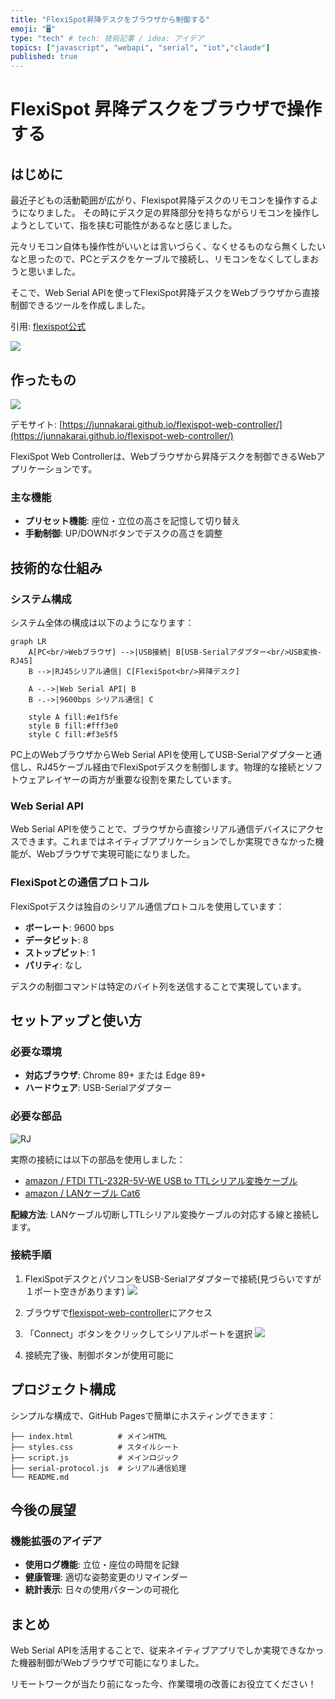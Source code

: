 ```yaml
---
title: "FlexiSpot昇降デスクをブラウザから制御する"
emoji: "🖥️"
type: "tech" # tech: 技術記事 / idea: アイデア
topics: ["javascript", "webapi", "serial", "iot","claude"]
published: true
---
```


# FlexiSpot 昇降デスクをブラウザで操作する

## はじめに

最近子どもの活動範囲が広がり、Flexispot昇降デスクのリモコンを操作するようになりました。
その時にデスク足の昇降部分を持ちながらリモコンを操作しようとしていて、指を挟む可能性があるなと感じました。

元々リモコン自体も操作性がいいとは言いづらく、なくせるものなら無くしたいなと思ったので、PCとデスクをケーブルで接続し、リモコンをなくしてしまおうと思いました。

そこで、Web Serial APIを使ってFlexiSpot昇降デスクをWebブラウザから直接制御できるツールを作成しました。

引用: [flexispot公式](https://www.flexispot.jp/spine-care-center/How-to-operate-the-controller)

![](https://s3.springbeetle.asia/asia/trantor/attachments/JP/old/media/bulkorders/5qijianshou.jpg)

## 作ったもの

![](/images/a91f03729b8319/controller.png)

デモサイト: [https://junnakarai.github.io/flexispot-web-controller/](https://junnakarai.github.io/flexispot-web-controller/)

FlexiSpot Web Controllerは、Webブラウザから昇降デスクを制御できるWebアプリケーションです。

### 主な機能

- **プリセット機能**: 座位・立位の高さを記憶して切り替え
- **手動制御**: UP/DOWNボタンでデスクの高さを調整

## 技術的な仕組み

### システム構成

システム全体の構成は以下のようになります：

```mermaid
graph LR
    A[PC<br/>Webブラウザ] -->|USB接続| B[USB-Serialアダプター<br/>USB変換-RJ45]
    B -->|RJ45シリアル通信| C[FlexiSpot<br/>昇降デスク]
    
    A -.->|Web Serial API| B
    B -.->|9600bps シリアル通信| C
    
    style A fill:#e1f5fe
    style B fill:#fff3e0
    style C fill:#f3e5f5
```

PC上のWebブラウザからWeb Serial APIを使用してUSB-Serialアダプターと通信し、RJ45ケーブル経由でFlexiSpotデスクを制御します。物理的な接続とソフトウェアレイヤーの両方が重要な役割を果たしています。

### Web Serial API

Web Serial APIを使うことで、ブラウザから直接シリアル通信デバイスにアクセスできます。これまではネイティブアプリケーションでしか実現できなかった機能が、Webブラウザで実現可能になりました。

### FlexiSpotとの通信プロトコル

FlexiSpotデスクは独自のシリアル通信プロトコルを使用しています：

- **ボーレート**: 9600 bps
- **データビット**: 8
- **ストップビット**: 1
- **パリティ**: なし

デスクの制御コマンドは特定のバイト列を送信することで実現しています。

## セットアップと使い方

### 必要な環境

- **対応ブラウザ**: Chrome 89+ または Edge 89+
- **ハードウェア**: USB-Serialアダプター

### 必要な部品

![RJ](/images/a91f03729b8319/rj.png)

実際の接続には以下の部品を使用しました：

- [amazon / FTDI TTL-232R-5V-WE USB to TTLシリアル変換ケーブル](https://amzn.to/3HRW2rP)
- [amazon / LANケーブル Cat6](https://amzn.to/3ZFCFbB)

**配線方法**: LANケーブル切断しTTLシリアル変換ケーブルの対応する線と接続します。

### 接続手順

1. FlexiSpotデスクとパソコンをUSB-Serialアダプターで接続(見づらいですが１ポート空きがあります)
   ![](/images/a91f03729b8319/desk.png)

2. ブラウザで[flexispot-web-controller](https://junnakarai.github.io/flexispot-web-controller/)にアクセス
3. 「Connect」ボタンをクリックしてシリアルポートを選択
   ![](/images/a91f03729b8319/2.png)
4. 接続完了後、制御ボタンが使用可能に

## プロジェクト構成

シンプルな構成で、GitHub Pagesで簡単にホスティングできます：

```
├── index.html          # メインHTML
├── styles.css          # スタイルシート
├── script.js           # メインロジック
├── serial-protocol.js  # シリアル通信処理
└── README.md
```

## 今後の展望

### 機能拡張のアイデア

- **使用ログ機能**: 立位・座位の時間を記録
- **健康管理**: 適切な姿勢変更のリマインダー
- **統計表示**: 日々の使用パターンの可視化

## まとめ

Web Serial APIを活用することで、従来ネイティブアプリでしか実現できなかった機器制御がWebブラウザで可能になりました。

リモートワークが当たり前になった今、作業環境の改善にお役立てください！
